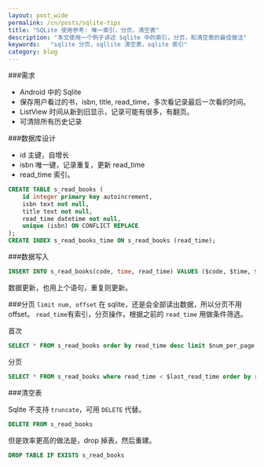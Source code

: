 ```yaml
---
layout: post_wide
permalink: /cn/posts/sqlite-tips
title: "SQLite 使用参考: 唯一索引，分页，清空表"
description: "本文使用一个例子讲述 Sqlite 中的索引，分页，和清空表的最佳做法"
keywords:   "sqlite 分页，sqllite 清空表，sqlite 索引"
category: blog
---
```

###需求
*  Android 中的 Sqlite
*  保存用户看过的书，isbn, title, read_time，多次看记录最后一次看的时间。
*  ListView 时间从新到旧显示，记录可能有很多，有翻页。
*  可清除所有历史记录

###数据库设计
*  id 主键，自增长
*  isbn 唯一键，记录重复，更新 read_time
*  read_time 索引。

```sql
CREATE TABLE s_read_books (
    id integer primary key autoincrement, 
    isbn text not null, 
    title text not null,
    read_time datetime not null, 
    unique (isbn) ON CONFLICT REPLACE
); 
CREATE INDEX s_read_books_time ON s_read_books (read_time);
```

###数据写入
```sql
INSERT INTO s_read_books(code, time, read_time) VALUES ($code, $time, $read_time);
```

数据更新，也用上个语句，重复则更新。

###分页
`limit num, offset` 在 sqlite，还是会全部读出数据，所以分页不用 offset。
`read_time`有索引，分页操作，根据之前的 `read_time` 用做条件筛选。

首次

```sql
SELECT * FROM s_read_books order by read_time desc limit $num_per_page
```

分页

```sql
SELECT * FROM s_read_books where read_time < $last_read_time order by read_time desc limit $num_per_page
```

###清空表

Sqlite 不支持 `truncate`，可用 `DELETE` 代替。

```sql
DELETE FROM s_read_books
```

但是效率更高的做法是，drop 掉表，然后重建。

```sql
DROP TABLE IF EXISTS s_read_books
```
